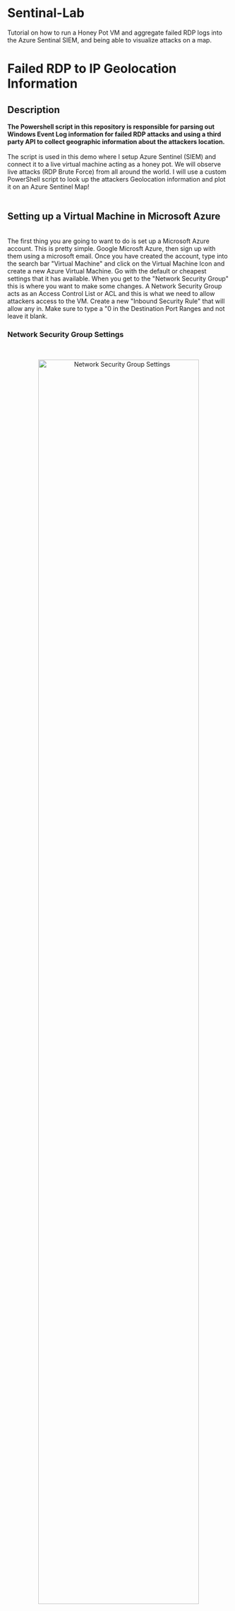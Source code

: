 # Sentinal-Lab
Tutorial on how to run a Honey Pot VM and aggregate failed RDP logs into the Azure Sentinal SIEM, and being able to visualize attacks on a map.

<h1>Failed RDP to IP Geolocation Information</h1>



<h2>Description</h2>
<b>The Powershell script in this repository is responsible for parsing out Windows Event Log information for failed RDP attacks and using a third party API to collect geographic information about the attackers location.
</b>
<br />
<br />
The script is used in this demo where I setup Azure Sentinel (SIEM) and connect it to a live virtual machine acting as a honey pot.
We will observe live attacks (RDP Brute Force) from all around the world. I will use a custom PowerShell script to
look up the attackers Geolocation information and plot it on an Azure Sentinel Map!
<br />
<br />


<h2>Setting up a Virtual Machine in Microsoft Azure</h2>
<br />
The first thing you are going to want to do is set up a Microsoft Azure account. This is pretty simple. Google Microsft Azure, then sign up with them using a microsoft email. Once you have created the account, type into the search bar "Virtual Machine" and click on the Virtual Machine Icon and create a new Azure Virtual Machine. Go with the default or cheapest settings that it has available. When you get to the "Network Security Group" this is where you want to make some changes. A Network Security Group acts as an Access Control List or ACL and this is what we need to allow attackers access to the VM. Create a new "Inbound Security Rule" that will allow any in. Make sure to type a "0 in the Destination Port Ranges and not leave it blank.

<h3>Network Security Group Settings </h2>

<br />

<p align="center">
<img src="https://imgur.com/ldn4cKT.png" height="85%" width="85%" alt="Network Security Group Settings"/>
</p>

<br />

<h2>Setting up Log Analytics Workspace</h2>
<br />
Once the VM is set up, search "Log Analytics Workspace" and create a new one. Add it to your current resource group and create it. Next, search "Azure Sentinal" and enable it to allow the SIEM to collect logs and analyze them. It will ask you if you want what you want to log, and you only want "Servers" to be on, turn off "SQL Servers"

<p align="center">
<img src="https://imgur.com/iZjOmRr.png" height="85%" width="85%" alt="RDP event fail logs to iP Geographic information"/>
</p>
<h2>Languages Used</h2>

- <b>PowerShell:</b> Extract RDP failed logon logs from Windows Event Viewer 

<h2>Utilities Used</h2>

- <b>ipgeolocation.io:</b> IP Address to Geolocation API

<h2>Attacks from China coming in; Custom logs being output with geodata</h2>

<p align="center">
<img src="https://imgur.com/jrf3M2u.png" height="85%" width="85%" alt="Image Analysis Dataflow"/>
</p>

<h2>World map of incoming attacks after 24 hours (built custom logs including geodata)</h2>

<p align="center">
<img src="https://imgur.com/xn9KXwd.png" height="85%" width="85%" alt="Image Analysis Dataflow"/>
</p>
